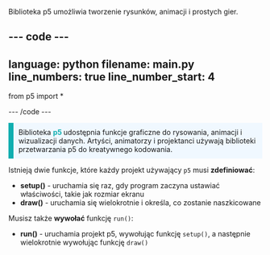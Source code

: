 Biblioteka p5 umożliwia tworzenie rysunków, animacji i prostych gier.

--- code ---
---
language: python filename: main.py line_numbers: true
line_number_start: 4
---

from p5 import *

--- /code ---

<p style="border-left: solid; border-width:10px; border-color: #0faeb0; background-color: aliceblue; padding: 10px;">
Biblioteka <span style="color: #0faeb0; font-weight: bold;"> p5 </span> udostępnia funkcje graficzne do rysowania, animacji i wizualizacji danych. Artyści, animatorzy i projektanci używają biblioteki przetwarzania p5 do kreatywnego kodowania.</p>

Istnieją dwie funkcje, które każdy projekt używający `p5` musi **zdefiniować**:
+ **setup()** - uruchamia się raz, gdy program zaczyna ustawiać właściwości, takie jak rozmiar ekranu
+ **draw()** - uruchamia się wielokrotnie i określa, co zostanie naszkicowane

Musisz także **wywołać** funkcję `run()`:
+ **run()** - uruchamia projekt p5, wywołując funkcję `setup()`, a następnie wielokrotnie wywołując funkcję `draw()`
